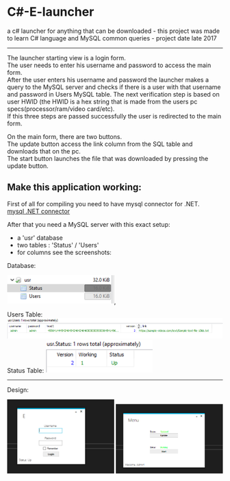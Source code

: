 # C#-E-launcher
a c# launcher for anything that can be downloaded - this project was made to learn C# language and MySQL common queries - project date late 2017

----
The launcher starting view is a login form.  
The user needs to enter his username and password to access the main form.  
After the user enters his username and password the launcher makes a query to the MySQL server and checks if there is a user with that username and password in Users MySQL table. The next verification step is based on user HWID (the HWID is a hex string that is made from the users pc specs(processor/ram/video card/etc).  
If this three steps are passed successfully the user is redirected to the main form.  

On the main form, there are two buttons.  
The update button access the link column from the SQL table and downloads that on the pc.  
The start button launches the file that was downloaded by pressing the update button.  

## Make this application working:  
First of all for compiling you need to have mysql connector for .NET.  
[mysql .NET connector](https://dev.mysql.com/downloads/connector/net/8.0.html)  

After that you need a MySQL server with this exact setup:  
- a 'usr' database  
- two tables : 'Status' / 'Users'  
- for columns see the screenshots:  

Database:  
<p><img src="ss/3.png" width="250" ">,</p>    
Users Table:                                  
<img src="ss/2.png" width="600" ">  
Status Table:  
<img src="ss/1.png" width="250" ">  

---
 Design:
 <p>
  <img src="ss/LoginSS.png" width="250" ">
  <img src="ss/MenuSS.png" width="250" ">
  </p>    
